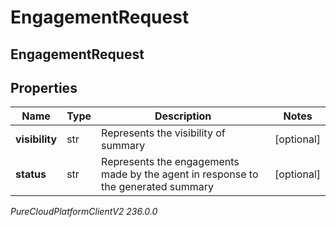 # EngagementRequest

## EngagementRequest

## Properties

|Name | Type | Description | Notes|
|------------ | ------------- | ------------- | -------------|
| **visibility** | str | Represents the visibility of summary | [optional] |
| **status** | str | Represents the engagements made by the agent in response to the generated summary | [optional] |



_PureCloudPlatformClientV2 236.0.0_

